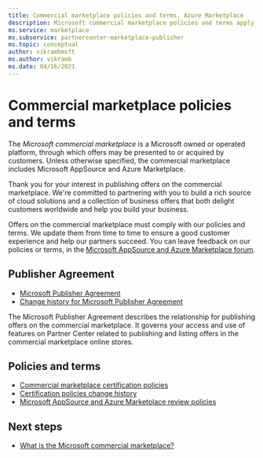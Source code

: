 ```yaml
---
title: Commercial marketplace policies and terms, Azure Marketplace
description: Microsoft commercial marketplace policies and terms apply to all publishers and offerings in Azure Marketplace.
ms.service: marketplace
ms.subservice: partnercenter-marketplace-publisher
ms.topic: conceptual
author: vikrambmsft
ms.author: vikramb
ms.date: 04/16/2021
---
```

# Commercial marketplace policies and terms

The _Microsoft commercial marketplace_ is a Microsoft owned or operated platform, through which offers may be presented to or acquired by customers. Unless otherwise specified, the commercial marketplace includes Microsoft AppSource and Azure Marketplace.

Thank you for your interest in publishing offers on the commercial marketplace. We're committed to partnering with you to build a rich source of cloud solutions and a collection of business offers that both delight customers worldwide and help you build your business.

Offers on the commercial marketplace must comply with our policies and terms. We update them from time to time to ensure a good customer experience and help our partners succeed. You can leave feedback on our policies or terms, in the [Microsoft AppSource and Azure Marketplace forum](https://www.microsoftpartnercommunity.com/t5/Azure-Marketplace-and-AppSource/bd-p/2222).

## Publisher Agreement

- [Microsoft Publisher Agreement](https://go.microsoft.com/fwlink/?LinkID=699560)
- [Change history for Microsoft Publisher Agreement](https://go.microsoft.com/fwlink/?linkid=2159975&clcid=0x409)

The Microsoft Publisher Agreement describes the relationship for publishing offers on the commercial marketplace. It governs your access and use of features on Partner Center related to publishing and listing offers in the commercial marketplace online stores.

## Policies and terms

- [Commercial marketplace certification policies](/legal/marketplace/certification-policies?context=/azure/marketplace/context/context)
- [Certification policies change history](/legal/marketplace/offer-policies-change-history)
- [Microsoft AppSource and Azure Marketplace review policies](/legal/marketplace/rating-review-policies?context=/azure/marketplace/context/context)

## Next steps

- [What is the Microsoft commercial marketplace?](overview.md)
